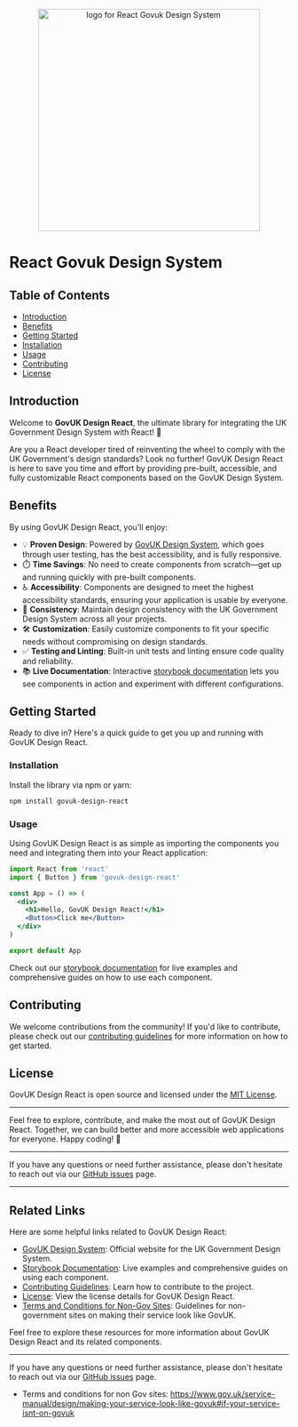 <p align="center">
  <a href="https://github.com/rottitime/govuk-design-react">
    <img src="https://rottitime.github.io/govuk-design-react/doc/logo.webp" alt="logo for React Govuk Design System " width="400" />
  </a>
</p>

# React Govuk Design System

## Table of Contents

- [Introduction](#introduction)
- [Benefits](#benefits)
- [Getting Started](#getting-started)
- [Installation](#installation)
- [Usage](#usage)
- [Contributing](#contributing)
- [License](#license)

## Introduction

Welcome to **GovUK Design React**, the ultimate library for integrating the UK Government Design System with React! 🚀

Are you a React developer tired of reinventing the wheel to comply with the UK Government's design standards? Look no further! GovUK Design React is here to save you time and effort by providing pre-built, accessible, and fully customizable React components based on the GovUK Design System.

## Benefits

By using GovUK Design React, you'll enjoy:

- 💡 **Proven Design**: Powered by [GovUK Design System](https://design-system.service.gov.uk/), which goes through user testing, has the best accessibility, and is fully responsive.
- ⏱️ **Time Savings**: No need to create components from scratch—get up and running quickly with pre-built components.
- ♿ **Accessibility**: Components are designed to meet the highest accessibility standards, ensuring your application is usable by everyone.
- 🎨 **Consistency**: Maintain design consistency with the UK Government Design System across all your projects.
- 🛠️ **Customization**: Easily customize components to fit your specific needs without compromising on design standards.
- ✅ **Testing and Linting**: Built-in unit tests and linting ensure code quality and reliability.
- 📚 **Live Documentation**: Interactive [storybook documentation](https://rottitime.github.io/govuk-design-react/?path=/story/details--primary) lets you see components in action and experiment with different configurations.

## Getting Started

Ready to dive in? Here's a quick guide to get you up and running with GovUK Design React.

### Installation

Install the library via npm or yarn:

```bash
npm install govuk-design-react
```

### Usage

Using GovUK Design React is as simple as importing the components you need and integrating them into your React application:

```jsx
import React from 'react'
import { Button } from 'govuk-design-react'

const App = () => (
  <div>
    <h1>Hello, GovUK Design React!</h1>
    <Button>Click me</Button>
  </div>
)

export default App
```

Check out our [storybook documentation](https://rottitime.github.io/govuk-design-react/?path=/story/details--primary) for live examples and comprehensive guides on how to use each component.

## Contributing

We welcome contributions from the community! If you'd like to contribute, please check out our [contributing guidelines](https://github.com/rottitime/govuk-design-react/blob/main/CONTRIBUTING.md) for more information on how to get started.

## License

GovUK Design React is open source and licensed under the [MIT License](https://github.com/rottitime/govuk-design-react/blob/main/LICENSE).

---

Feel free to explore, contribute, and make the most out of GovUK Design React. Together, we can build better and more accessible web applications for everyone. Happy coding! 🎉

---

If you have any questions or need further assistance, please don't hesitate to reach out via our [GitHub issues](https://github.com/rottitime/govuk-design-react/issues) page.

---

## Related Links

Here are some helpful links related to GovUK Design React:

- [GovUK Design System](https://design-system.service.gov.uk/): Official website for the UK Government Design System.
- [Storybook Documentation](https://rottitime.github.io/govuk-design-react/?path=/story/details--primary): Live examples and comprehensive guides on using each component.
- [Contributing Guidelines](https://github.com/rottitime/govuk-design-react/blob/main/CONTRIBUTING.md): Learn how to contribute to the project.
- [License](https://github.com/rottitime/govuk-design-react/blob/main/LICENSE): View the license details for GovUK Design React.
- [Terms and Conditions for Non-Gov Sites](https://www.gov.uk/service-manual/design/making-your-service-look-like-govuk#if-your-service-isnt-on-govuk): Guidelines for non-government sites on making their service look like GovUK.

Feel free to explore these resources for more information about GovUK Design React and its related components.

---

If you have any questions or need further assistance, please don't hesitate to reach out via our [GitHub issues](https://github.com/rottitime/govuk-design-react/issues) page.

- Terms and conditions for non Gov sites: https://www.gov.uk/service-manual/design/making-your-service-look-like-govuk#if-your-service-isnt-on-govuk
